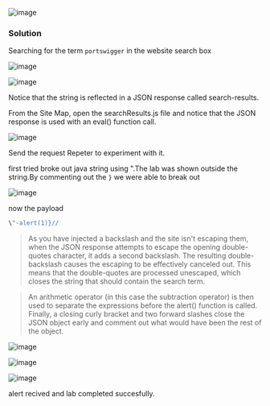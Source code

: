 ![image](https://github.com/RahulMMenon011/PortSwigger_Labs/assets/140642506/91dc7a09-166f-4d2d-849d-de52074c73cb)


### Solution

Searching for the term `portswigger` in the website search box

![image](https://github.com/RahulMMenon011/PortSwigger_Labs/assets/140642506/4b8e3caa-8abd-4407-94d2-faf022f86706)

![image](https://github.com/RahulMMenon011/PortSwigger_Labs/assets/140642506/14915ab3-54a7-49f9-86bd-e65c0d0005f0)

Notice that the string is reflected in a JSON response called search-results.

From the Site Map, open the searchResults.js file and notice that the JSON response is used with an eval() function call.

![image](https://github.com/RahulMMenon011/PortSwigger_Labs/assets/140642506/dca18251-c4cb-4178-b93a-e542cf4db8a9)

Send the request Repeter to experiment with it.

first tried broke out java string using \".The lab was shown outside the string.By commenting out the `}` we were able to break out

![image](https://github.com/RahulMMenon011/PortSwigger_Labs/assets/140642506/80d4734c-ff29-4ed5-8f00-796c2f65b921)

now the payload 
```js
\"-alert(1)}//
```

>As you have injected a backslash and the site isn't escaping them, when the JSON response attempts to escape the opening double-quotes character, it adds a second backslash. The resulting double-backslash causes the escaping to be effectively canceled out. This means that the double-quotes are processed unescaped, which closes the string that should contain the search term.

>An arithmetic operator (in this case the subtraction operator) is then used to separate the expressions before the alert() function is called. Finally, a closing curly bracket and two forward slashes close the JSON object early and comment out what would have been the rest of the object.

![image](https://github.com/RahulMMenon011/PortSwigger_Labs/assets/140642506/569081a6-b6d6-4215-b1a9-4d4bfb53c245)

![image](https://github.com/RahulMMenon011/PortSwigger_Labs/assets/140642506/53308f54-eaba-4096-b778-61d7f5e0d4ad)

![image](https://github.com/RahulMMenon011/PortSwigger_Labs/assets/140642506/f2c43b42-07b2-48c5-8357-424027e46c13)

alert recived and lab completed succesfully.
